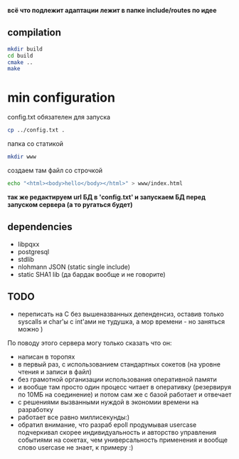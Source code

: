 <b>всё что подлежит адаптации лежит в папке include/routes по идее</b>

## compilation
```bash
mkdir build
cd build
cmake ..
make
```

# min configuration
config.txt обязателен для запуска
```bash
cp ../config.txt .
```

папка со статикой
```bash
mkdir www
```

создаем там файл со строчкой
```bash
echo "<html><body>hello</body></html>" > www/index.html
```

<b>так же редактируем url БД в 'config.txt' и запускаем БД перед запуском сервера (а то ругаться будет)</b>

## dependencies
* libpqxx
* postgresql
* stdlib
* nlohmann JSON (static single include)
* static SHA1 lib (да бардак вообще и не говорите)

## TODO
* переписать на С без вышеназванных депенденсиз, оставив только syscalls и char'ы с int'ами
не тудушка, а мор времени - но заняться можно )

По поводу этого сервера могу только сказать что он:
- написан в торопях
- в первый раз, с использованием стандартных сокетов (на уровне чтения и записи в файл)
- без грамотной организации использования оперативной памяти
- и вообще там просто один процесс читает в оперативку (резервируя по 10МБ на соединение) и потом сам же с базой работает и отвечает
- с решениями вызванными нуждой в экономии времени на разработку
- работает все равно миллисекунды:)
- обратил внимание, что разраб epoll продумывая usercase подчеркивал скорее индивидуальность и авторство управления событиями на сокетах, чем универсальность применения и вообще слово usercase не знает, к примеру :)
